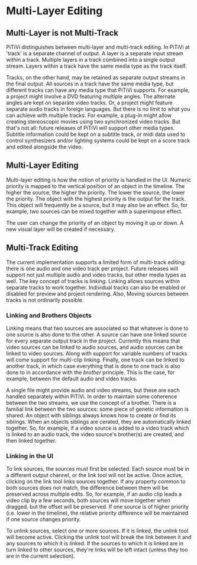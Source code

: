 # Multi-Layer Editing

## Multi-Layer is not Multi-Track

PiTiVi distinguishes between multi-layer and multi-track editing. In
PiTiVi at 'track' is a separate channel of output. A layer is a separate
input stream within a track. Multiple layers in a track combined into a
single output stream. Layers within a track have the same media type as
the track itself.

Tracks, on the other hand, may be retained as separate output streams in
the final output. All sources in a track have the same media type, but
different tracks can have any media type that PiTiVi supports. For
example, a project might involve a DVD featuring multiple angles. The
alternate angles are kept on separate video tracks. Or, a project might
feature separate audio tracks in foreign languages. But there is no
limit to what you can achieve with multiple tracks. For example, a
plug-in might allow creating stereoscopic movies using two synchronized
video tracks. But that's not all: future releases of PiTiVi will support
other media types. Subtitle information could be kept on a subtitle
track, or midi data used to control synthesizers and/or lighting systems
could be kept on a score track and edited alongside the video.

## Multi-Layer Editing

Multi-layer editing is how the notion of priority is handled in the UI.
Numeric priority is mapped to the vertical position of an object in the
timeline. The higher the source, the higher the priority. The lower the
source, the lower the priority. The object with the highest priority is
the output for the track. This object will frequently be a source, but
it may also be an effect. So, for example, two sources can be mixed
together with a superimpose effect.

The user can change the priority of an object by moving it up or down. A
new visual layer will be created if necessary.

## Multi-Track Editing

The current implementation supports a limited form of multi-track
editing: there is one audio and one video track per project. Future
releases will support not just multiple audio and video tracks, but
other media types as well. The key concept of tracks is *linking*.
Linking allows sources within separate tracks to work together.
Individual tracks can also be enabled or disabled for preview and
project rendering. Also, Moving sources between tracks is not ordinarily
possible.

### Linking and Brothers Objects

Linking means that two sources are associated so that whatever is done
to one source is also done to the other. A source can have one linked
source for every separate output track in the project. Currently this
means that video sources can be linked to audio sources, and audio
sources can be linked to video sources. Along with support for variable
numbers of tracks will come support for multi-clip linking. Finally, one
track can be linked to another track, in which case everything that is
done to one track is also done to in accordance with the *brother*
principle. This is the case, for example, between the default audio and
video tracks.

A single file might provide audio and video streams, but these are each
handled separately within PiTiVi. In order to maintain some coherence
between the two streams, we use the concept of a brother. There is a
familial link between the two sources: some piece of genetic information
is shared. An object with siblings always knows how to create or find
its siblings. When an objects siblings are cerated, they are
automatically linked together. So, for example, if a video source is
added to a video track which is linked to an audio track, the video
source's brother(s) are created, and then linked together.

### Linking in the UI

To link sources, the sources must first be selected. Each source must be
in a different output channel, or the link tool will not be active. Once
active, clicking on the link tool links sources together. If any
property common to both sources does not match, the difference between
them will be preserved across multiple edits. So, for example, if an
audio clip leads a video clip by a few seconds, both sources will move
together when dragged, but the offset will be preserved. If one source
is of higher priority (i.e. lower in the timeline), the relative
priority difference will be maintained if one source changes priority.

To unlink sources, select one or more sources. If it is linked, the
unlink tool will become active. Clicking the unlink tool will break the
link between it and any sources to which it is linked. If the sources to
which it is linked are in turn linked to other sources, they're links
will be left intact (unless they too are in the current selection).

